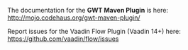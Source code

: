 The documentation for the **GWT Maven Plugin** is here: http://mojo.codehaus.org/gwt-maven-plugin/

Report issues for the Vaadin Flow Plugin (Vaadin 14+) here: https://github.com/vaadin/flow/issues
